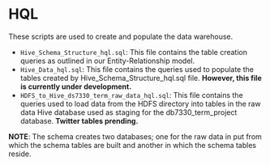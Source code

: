 # HQL

These scripts are used to create and populate the data warehouse.

* `Hive_Schema_Structure_hql.sql`: This file contains the table creation queries as outlined in our Entity-Relationship model.
* `Hive_Data_hql.sql`: This file contains the queries used to populate the tables created by Hive_Schema_Structure_hql.sql file. **However, this file is currently under development.**
* `HDFS_to_Hive_ds7330_term_raw_data_hql.sql`: This file contains the queries used to load data from the HDFS directory into tables in the raw data Hive database used as staging for the db7330_term_project database. **Twitter tables prending.**

**NOTE**: The schema creates two databases; one for the raw data in put from which the schema tables are built and another in which the schema tables reside.
